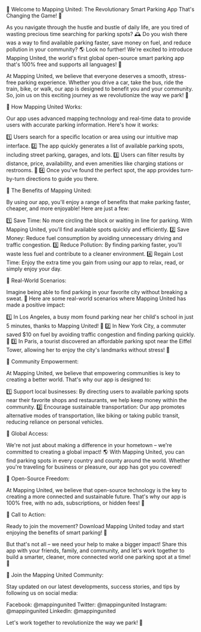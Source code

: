 🚀 Welcome to Mapping United: The Revolutionary Smart Parking App That's Changing the Game! 🚀

As you navigate through the hustle and bustle of daily life, are you tired of wasting precious time searching for parking spots? 🕰️ Do you wish there was a way to find available parking faster, save money on fuel, and reduce pollution in your community? 🌎 Look no further! We're excited to introduce Mapping United, the world's first global open-source smart parking app that's 100% free and supports all languages! 🌟

At Mapping United, we believe that everyone deserves a smooth, stress-free parking experience. Whether you drive a car, take the bus, ride the train, bike, or walk, our app is designed to benefit you and your community. So, join us on this exciting journey as we revolutionize the way we park! 🚀

🌟 How Mapping United Works:

Our app uses advanced mapping technology and real-time data to provide users with accurate parking information. Here's how it works:

1️⃣ Users search for a specific location or area using our intuitive map interface.
2️⃣ The app quickly generates a list of available parking spots, including street parking, garages, and lots.
3️⃣ Users can filter results by distance, price, availability, and even amenities like charging stations or restrooms. 🚗
4️⃣ Once you've found the perfect spot, the app provides turn-by-turn directions to guide you there.

🌟 The Benefits of Mapping United:

By using our app, you'll enjoy a range of benefits that make parking faster, cheaper, and more enjoyable! Here are just a few:

1️⃣ Save Time: No more circling the block or waiting in line for parking. With Mapping United, you'll find available spots quickly and efficiently.
2️⃣ Save Money: Reduce fuel consumption by avoiding unnecessary driving and traffic congestion.
3️⃣ Reduce Pollution: By finding parking faster, you'll waste less fuel and contribute to a cleaner environment.
4️⃣ Regain Lost Time: Enjoy the extra time you gain from using our app to relax, read, or simply enjoy your day.

🌟 Real-World Scenarios:

Imagine being able to find parking in your favorite city without breaking a sweat. 🌆 Here are some real-world scenarios where Mapping United has made a positive impact:

1️⃣ In Los Angeles, a busy mom found parking near her child's school in just 5 minutes, thanks to Mapping United! 👧
2️⃣ In New York City, a commuter saved $10 on fuel by avoiding traffic congestion and finding parking quickly. 🚂
3️⃣ In Paris, a tourist discovered an affordable parking spot near the Eiffel Tower, allowing her to enjoy the city's landmarks without stress! 🗼️

🌟 Community Empowerment:

At Mapping United, we believe that empowering communities is key to creating a better world. That's why our app is designed to:

1️⃣ Support local businesses: By directing users to available parking spots near their favorite shops and restaurants, we help keep money within the community.
2️⃣ Encourage sustainable transportation: Our app promotes alternative modes of transportation, like biking or taking public transit, reducing reliance on personal vehicles.

🌟 Global Access:

We're not just about making a difference in your hometown – we're committed to creating a global impact! 🌎 With Mapping United, you can find parking spots in every country and county around the world. Whether you're traveling for business or pleasure, our app has got you covered!

🌟 Open-Source Freedom:

At Mapping United, we believe that open-source technology is the key to creating a more connected and sustainable future. That's why our app is 100% free, with no ads, subscriptions, or hidden fees! 🤑

🌟 Call to Action:

Ready to join the movement? Download Mapping United today and start enjoying the benefits of smart parking! 📲

But that's not all – we need your help to make a bigger impact! Share this app with your friends, family, and community, and let's work together to build a smarter, cleaner, more connected world one parking spot at a time! 🌟

🌟 Join the Mapping United Community:

Stay updated on our latest developments, success stories, and tips by following us on social media:

Facebook: @mappingunited
Twitter: @mappingunited
Instagram: @mappingunited
LinkedIn: @mappingunited

Let's work together to revolutionize the way we park! 🚀